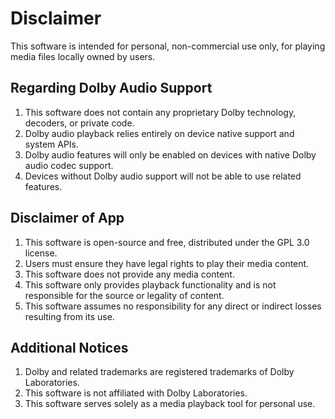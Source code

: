 # Disclaimer

This software is intended for personal, non-commercial use only, for playing media files locally owned by users.

## Regarding Dolby Audio Support

1. This software does not contain any proprietary Dolby technology, decoders, or private code.
2. Dolby audio playback relies entirely on device native support and system APIs.
3. Dolby audio features will only be enabled on devices with native Dolby audio codec support.
4. Devices without Dolby audio support will not be able to use related features.

## Disclaimer of App

1. This software is open-source and free, distributed under the GPL 3.0 license.
2. Users must ensure they have legal rights to play their media content.
3. This software does not provide any media content.
4. This software only provides playback functionality and is not responsible for the source or legality of content.
5. This software assumes no responsibility for any direct or indirect losses resulting from its use.

## Additional Notices

1. Dolby and related trademarks are registered trademarks of Dolby Laboratories.
2. This software is not affiliated with Dolby Laboratories.
3. This software serves solely as a media playback tool for personal use.
